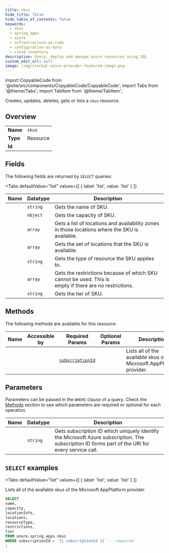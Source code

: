 ```yaml
--- 
title: skus
hide_title: false
hide_table_of_contents: false
keywords:
  - skus
  - spring_apps
  - azure
  - infrastructure-as-code
  - configuration-as-data
  - cloud inventory
description: Query, deploy and manage azure resources using SQL
custom_edit_url: null
image: /img/stackql-azure-provider-featured-image.png
---
```


import CopyableCode from '@site/src/components/CopyableCode/CopyableCode';
import Tabs from '@theme/Tabs';
import TabItem from '@theme/TabItem';

Creates, updates, deletes, gets or lists a <code>skus</code> resource.

## Overview
<table><tbody>
<tr><td><b>Name</b></td><td><code>skus</code></td></tr>
<tr><td><b>Type</b></td><td>Resource</td></tr>
<tr><td><b>Id</b></td><td><CopyableCode code="azure.spring_apps.skus" /></td></tr>
</tbody></table>

## Fields

The following fields are returned by `SELECT` queries:

<Tabs
    defaultValue="list"
    values={[
        { label: 'list', value: 'list' }
    ]}
>
<TabItem value="list">

<table>
<thead>
    <tr>
    <th>Name</th>
    <th>Datatype</th>
    <th>Description</th>
    </tr>
</thead>
<tbody>
<tr>
    <td><CopyableCode code="name" /></td>
    <td><code>string</code></td>
    <td>Gets the name of SKU.</td>
</tr>
<tr>
    <td><CopyableCode code="capacity" /></td>
    <td><code>object</code></td>
    <td>Gets the capacity of SKU.</td>
</tr>
<tr>
    <td><CopyableCode code="locationInfo" /></td>
    <td><code>array</code></td>
    <td>Gets a list of locations and availability zones in those locations where the SKU is available.</td>
</tr>
<tr>
    <td><CopyableCode code="locations" /></td>
    <td><code>array</code></td>
    <td>Gets the set of locations that the SKU is available.</td>
</tr>
<tr>
    <td><CopyableCode code="resourceType" /></td>
    <td><code>string</code></td>
    <td>Gets the type of resource the SKU applies to.</td>
</tr>
<tr>
    <td><CopyableCode code="restrictions" /></td>
    <td><code>array</code></td>
    <td>Gets the restrictions because of which SKU cannot be used. This is<br /> empty if there are no restrictions.</td>
</tr>
<tr>
    <td><CopyableCode code="tier" /></td>
    <td><code>string</code></td>
    <td>Gets the tier of SKU.</td>
</tr>
</tbody>
</table>
</TabItem>
</Tabs>

## Methods

The following methods are available for this resource:

<table>
<thead>
    <tr>
    <th>Name</th>
    <th>Accessible by</th>
    <th>Required Params</th>
    <th>Optional Params</th>
    <th>Description</th>
    </tr>
</thead>
<tbody>
<tr>
    <td><a href="#list"><CopyableCode code="list" /></a></td>
    <td><CopyableCode code="select" /></td>
    <td><a href="#parameter-subscriptionId"><code>subscriptionId</code></a></td>
    <td></td>
    <td>Lists all of the available skus of the Microsoft.AppPlatform provider.</td>
</tr>
</tbody>
</table>

## Parameters

Parameters can be passed in the `WHERE` clause of a query. Check the [Methods](#methods) section to see which parameters are required or optional for each operation.

<table>
<thead>
    <tr>
    <th>Name</th>
    <th>Datatype</th>
    <th>Description</th>
    </tr>
</thead>
<tbody>
<tr id="parameter-subscriptionId">
    <td><CopyableCode code="subscriptionId" /></td>
    <td><code>string</code></td>
    <td>Gets subscription ID which uniquely identify the Microsoft Azure subscription. The subscription ID forms part of the URI for every service call.</td>
</tr>
</tbody>
</table>

## `SELECT` examples

<Tabs
    defaultValue="list"
    values={[
        { label: 'list', value: 'list' }
    ]}
>
<TabItem value="list">

Lists all of the available skus of the Microsoft.AppPlatform provider.

```sql
SELECT
name,
capacity,
locationInfo,
locations,
resourceType,
restrictions,
tier
FROM azure.spring_apps.skus
WHERE subscriptionId = '{{ subscriptionId }}' -- required
;
```
</TabItem>
</Tabs>
